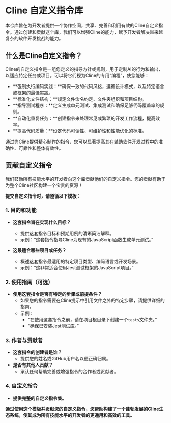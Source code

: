 # Cline 自定义指令库

本仓库旨在为开发者提供一个协作空间，共享、完善和利用有效的Cline自定义指令。通过创建和贡献这个库，我们可以增强Cline的能力，赋予开发者解决越来越复杂的软件开发挑战的能力。

## 什么是Cline自定义指令？

Cline的自定义指令是一组您定义的指导方针或规则，用于定制AI的行为和输出，以适应特定任务或项目。可以将它们视为Cline的专用“编程”，使您能够：

-   **强制执行编码实践：**确保一致的代码风格，遵循设计模式，以及特定语言或框架的最佳实践。
-   **标准化文件结构：**规定文件命名约定、文件夹组织和项目结构。
-   **指导测试程序：**定义生成单元测试、集成测试和确保足够代码覆盖率的规则。
-   **自动化重复任务：**创建指令来处理常见或繁琐的开发工作流程，提高效率。
-   **提高代码质量：**设定代码可读性、可维护性和性能优化的标准。

通过为Cline提供精心制作的指令，您可以显著提高其在辅助软件开发过程中的准确性、可靠性和整体有效性。

## 贡献自定义指令

我们鼓励所有技能水平的开发者向这个库贡献他们的自定义指令。您的贡献有助于为整个Cline社区构建一个宝贵的资源！

**提交自定义指令时，请遵循以下模板：**

### 1. 目的和功能

-   **这套指令旨在实现什么目标？**

    -   提供这套指令目标和预期用例的清晰简洁解释。
    -   示例：“这套指令指导Cline为现有的JavaScript函数生成单元测试。”

-   **这最适合哪些项目或任务？**
    -   概述这套指令最适用的特定项目类型、编码语言或开发场景。
    -   示例：“这非常适合使用Jest测试框架的JavaScript项目。”

### 2. 使用指南（可选）

-   **使用这套指令是否有特定的步骤或前提条件？**
    -   如果您的指令需要在Cline提示中引用文件之外的特定步骤，请提供详细的指南。
    -   示例：
        -   “在使用这套指令之前，请在项目根目录下创建一个`tests`文件夹。”
        -   “确保已安装Jest测试库。”

### 3. 作者与贡献者

-   **这套指令的创建者是谁？**
    -   提供您的姓名或GitHub用户名以便正确归属。
-   **是否有其他人贡献？**
    -   承认任何帮助完善或增强指令的合作者或贡献者。

### 4. 自定义指令

-   **提供完整的自定义指令集。**

**通过使用这个模板并贡献您的自定义指令，您帮助构建了一个蓬勃发展的Cline生态系统，使其成为所有技能水平的开发者的更通用和高效的工具。**